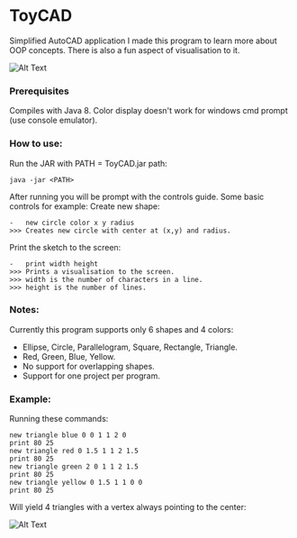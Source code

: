 # ToyCAD
Simplified AutoCAD application
I made this program to learn more about OOP concepts.
There is also a fun aspect of visualisation to it.

![Alt Text](https://media.giphy.com/media/iIwQ6r5kgKMhnqUSWA/giphy.gif)

### Prerequisites
Compiles with Java 8.
Color display doesn't work for windows cmd prompt (use console emulator).

### How to use:
Run the JAR with PATH = ToyCAD.jar path:
```
java -jar <PATH>
```

After running you will be prompt with the controls guide.
Some basic controls for example:
Create new shape:

    -   new circle color x y radius
    >>> Creates new circle with center at (x,y) and radius.

Print the sketch to the screen:


    -   print width height
    >>> Prints a visualisation to the screen.
    >>> width is the number of characters in a line.
    >>> height is the number of lines.

### Notes:
Currently this program supports only 6 shapes and 4 colors:
* Ellipse, Circle, Parallelogram, Square, Rectangle, Triangle.
* Red, Green, Blue, Yellow.
* No support for overlapping shapes.
* Support for one project per program.

### Example:

Running these commands:
```
new triangle blue 0 0 1 1 2 0
print 80 25
new triangle red 0 1.5 1 1 2 1.5
print 80 25
new triangle green 2 0 1 1 2 1.5
print 80 25
new triangle yellow 0 1.5 1 1 0 0
print 80 25
```

Will yield 4 triangles with a vertex always pointing to the center:

![Alt Text](https://media.giphy.com/media/J0BiKXD1ediQvbtdwb/giphy.gif)
